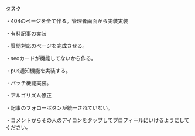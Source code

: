 タスク

・404のページを全て作る。管理者画面から実装実装

・有料記事の実装

・質問対応のページを完成させる。

・seoカードが機能してないから作る。

・pus通知機能を実装する。

・バッチ機能実装。

・アルゴリズム修正

・記事のフォローボタンが統一されていない。

・コメントからその人のアイコンをタップしてプロフィールにいけるようにしてください。